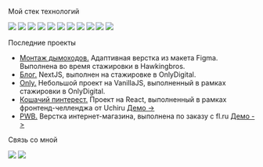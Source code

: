 Мой стек технологий

<img src="https://img.shields.io/badge/HTML5-black?style=for-the-badge&logo=HTML5&logoColor=E34F26"/> <img src="https://img.shields.io/badge/CSS3-black?style=for-the-badge&logo=CSS3&logoColor=1572B6"/> <img src="https://img.shields.io/badge/JavaScript-black?style=for-the-badge&logo=JavaScript&logoColor=F7DF1E"/> <img src="https://img.shields.io/badge/Pug-black?style=for-the-badge&logo=Pug&logoColor=A86454"/> <img src="https://img.shields.io/badge/SASS-black?style=for-the-badge&logo=Sass&logoColor=CC6699"/> <img src="https://img.shields.io/badge/React-black?style=for-the-badge&logo=React&logoColor=61DAFB"/> <img src="https://img.shields.io/badge/Next.js-black?style=for-the-badge&logo=Next.js&logoColor=61DAFB"/> <img src="https://img.shields.io/badge/TypeScript-black?style=for-the-badge&logo=TypeScript&logoColor=3178C6"/> <img src="https://img.shields.io/badge/gulp-black?style=for-the-badge&logo=gulp&logoColor=CF4647"/> <img src="https://img.shields.io/badge/Node.js-black?style=for-the-badge&logo=Node.js&logoColor=339933"/> <img src="https://img.shields.io/badge/MongoDB-black?style=for-the-badge&logo=MongoDB&logoColor=47A248"/>

Последние проекты

<ul>
  <li><a href="https://github.com/Hillel1408/hawkingbros/tree/task-1">Монтаж дымоходов.</a> Адаптивная верстка из макета Figma. Выполнена во время стажировки в Hawkingbros.</li>
  <li><a href="https://github.com/Hillel1408/only-task4-nextjs">Блог.</a> NextJS, выполнен на стажировке в OnlyDigital.</li>
  <li><a href="https://github.com/Hillel1408/only-template">Only.</a> Небольшой проект на VanillaJS, выполненный в рамках стажировки в OnlyDigital.</li>
  <li><a href="https://github.com/Hillel1408/frontend-challenge">Кошачий пинтерест.</a> Проект на React, выполненный в рамках фронтенд-челленджа от Uchiru <a href="https://hillel1408.github.io/frontend-challenge/">Демо -></a></li>
  <li><a href="https://github.com/Hillel1408/pwb">PWB.</a> Верстка интернет-магазина, выполнена по заказу с fl.ru <a href="https://hillel1408.github.io/pwb/">Демо -></a></li>
</ul>

Связь со мной

<a href="https://vk.com/id6832797"><img src="https://img.shields.io/badge/vkontakte-black?style=for-the-badge&logo=vk&logoColor=0077FF"/></a> <a href="https://t.me/Hillel1408"><img src="https://img.shields.io/badge/Telegram-black?style=for-the-badge&logo=Telegram&logoColor=26A5E4"/></a>
